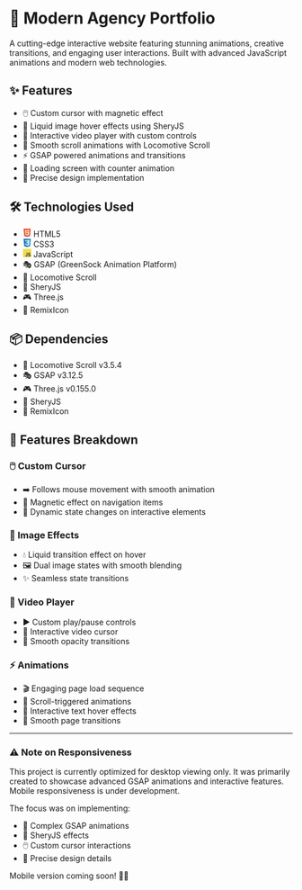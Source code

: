 # 🎨 Modern Agency Portfolio

A cutting-edge interactive website featuring stunning animations, creative transitions, and engaging user interactions. Built with advanced JavaScript animations and modern web technologies.

## ✨ Features

- 🖱️ Custom cursor with magnetic effect
- 🌊 Liquid image hover effects using SheryJS
- 🎥 Interactive video player with custom controls
- 📜 Smooth scroll animations with Locomotive Scroll
- ⚡ GSAP powered animations and transitions
- 🔄 Loading screen with counter animation
- 🎯 Precise design implementation

## 🛠️ Technologies Used

- <img src="https://raw.githubusercontent.com/devicons/devicon/master/icons/html5/html5-original.svg" width="15"> HTML5
- <img src="https://raw.githubusercontent.com/devicons/devicon/master/icons/css3/css3-original.svg" width="15"> CSS3
- <img src="https://raw.githubusercontent.com/devicons/devicon/master/icons/javascript/javascript-original.svg" width="15"> JavaScript
- 🎭 GSAP (GreenSock Animation Platform)
- 🚂 Locomotive Scroll
- 💫 SheryJS
- 🎮 Three.js
- 🎨 RemixIcon

## 📦 Dependencies

- 🚂 Locomotive Scroll v3.5.4
- 🎭 GSAP v3.12.5
- 🎮 Three.js v0.155.0
- 💫 SheryJS
- 🎨 RemixIcon

## 🎯 Features Breakdown

### 🖱️ Custom Cursor

- ➡️ Follows mouse movement with smooth animation
- 🧲 Magnetic effect on navigation items
- 🔄 Dynamic state changes on interactive elements

### 🌊 Image Effects

- 💧 Liquid transition effect on hover
- 🖼️ Dual image states with smooth blending
- ✨ Seamless state transitions

### 🎥 Video Player

- ▶️ Custom play/pause controls
- 🎯 Interactive video cursor
- 🔁 Smooth opacity transitions

### ⚡ Animations

- 🎬 Engaging page load sequence
- 📜 Scroll-triggered animations
- 💫 Interactive text hover effects
- 🔄 Smooth page transitions

---

### ⚠️ Note on Responsiveness

This project is currently optimized for desktop viewing only. It was primarily created to showcase advanced GSAP animations and interactive features. Mobile responsiveness is under development.

The focus was on implementing:

- 🎯 Complex GSAP animations
- 🌊 SheryJS effects
- 🖱️ Custom cursor interactions
- 🎨 Precise design details

Mobile version coming soon! 📱✨
